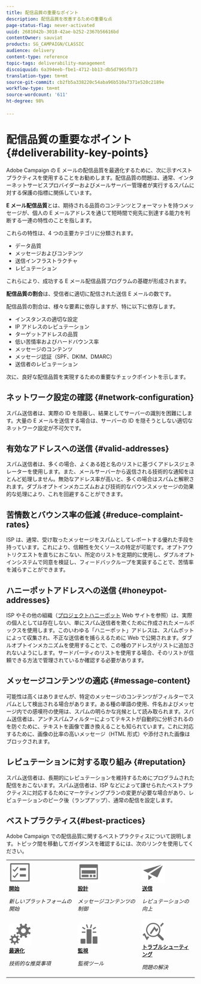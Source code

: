 ```yaml
---
title: 配信品質の重要なポイント
description: 配信品質を改善するための重要な点
page-status-flag: never-activated
uuid: 2681042b-3018-42ae-b252-2367b56616bd
contentOwner: sauviat
products: SG_CAMPAIGN/CLASSIC
audience: delivery
content-type: reference
topic-tags: deliverability-management
discoiquuid: 6a394eeb-fbe1-4712-bb13-db5d7965fb73
translation-type: tm+mt
source-git-commit: cb2fb5a338220c54aba96b510a7371e520c2189e
workflow-type: tm+mt
source-wordcount: '611'
ht-degree: 98%

---
```



# 配信品質の重要なポイント{#deliverability-key-points}

Adobe Campaign の E メールの配信品質を最適化するために、次に示すベストプラクティスを使用することをお勧めします。配信品質の問題は、通常、インターネットサービスプロバイダーおよびメールサーバー管理者が実行するスパムに対する保護の指標に関係しています。

**E メール配信品質**&#x200B;とは、期待される品質のコンテンツとフォーマットを持つメッセージが、個人の E メールアドレスを通じて短時間で宛先に到達する能力を判断する一連の特性のことを指します。

これらの特性は、4 つの主要カテゴリに分類されます。
* データ品質
* メッセージおよびコンテンツ
* 送信インフラストラクチャ
* レピュテーション

これらにより、成功する E メール配信品質プログラムの基礎が形成されます。

**配信品質の割合**&#x200B;は、受信者に適切に配信された送信 E メールの数です。

配信品質の割合は、様々な要素に依存しますが、特に以下に依存します。
* インスタンスの適切な設定
* IP アドレスのレピュテーション
* ターゲットアドレスの品質
* 低い苦情率およびハードバウンス率
* メッセージのコンテンツ
* メッセージ認証（SPF、DKIM、DMARC）
* 送信者のレピュテーション

次に、良好な配信品質を実現するための重要なチェックポイントを示します。

## ネットワーク設定の確認 {#network-configuration}

スパム送信者は、実際の ID を隠蔽し、結果としてサーバーの識別を困難にします。大量の E メールを送信する場合は、サーバーの ID を隠そうとしない適切なネットワーク設定が不可欠です。

## 有効なアドレスへの送信 {#valid-addresses}

スパム送信者は、多くの場合、よくある姓と名のリストに基づくアドレスジェネレーターを使用します。また、メールサーバーから返信される技術的な通知をほとんど処理しません。無効なアドレス率が高いと、多くの場合はスパムと解釈されます。ダブルオプトインメカニズムおよび技術的なバウンスメッセージの効果的な処理により、これを回避することができます。

## 苦情数とバウンス率の低減 {#reduce-complaint-rates}

ISP は、通常、受け取ったメッセージをスパムとしてレポートする優れた手段を持っています。これにより、信頼性を欠くソースの特定が可能です。オプトアウトリクエストを直ちにおこない、所定のリストを定期的に使用し、ダブルオプトインシステムで同意を検証し、フィードバックループを実装することで、苦情率を減らすことができます。

## ハニーポットアドレスへの送信 {#honeypot-addresses}

ISP やその他の組織（[プロジェクトハニーポット](https://www.projecthoneypot.org/) Web サイトを参照）は、実際の個人としては存在しない、単にスパム送信者を欺くために作成されたメールボックスを使用します。このいわゆる「ハニーポット」アドレスは、スパムボットによって収集され、不正な送信者を捕らえるために Web で公開されます。ダブルオプトインメカニズムを使用することで、この種のアドレスがリストに追加されないようにします。サードパーティのリストを使用する場合、そのリストが信頼できる方法で管理されているか確認する必要があります。

## メッセージコンテンツの適応 {#message-content}

可能性は高くはありませんが、特定のメッセージのコンテンツがフィルターでスパムとして検出される場合があります。ある種の単語の使用、件名およびメッセージ内での感嘆符の使用は、スパムの明らかな兆候として読み取られます。スパム送信者は、アンチスパムフィルターによってテキストが自動的に分析されるのを防ぐために、テキストを画像で置き換えることも知られています。これに対応するために、画像の比率の高いメッセージ（HTML 形式）や添付された画像はブロックされます。

## レピュテーションに対する取り組み {#reputation}

スパム送信者は、長期的にレピュテーションを維持するためにプログラムされた配信をおこないます。スパム送信者は、ISP などによって課せられたベストプラクティスに対応するためにマーケティングプランの変更が必要な場合があり、レピュテーションのピーク後（ランプアップ）、通常の配信を設定します。

## ベストプラクティス{#best-practices}

Adobe Campaign での配信品質に関するベストプラクティスについて説明します。トピック間を移動してガイダンスを確認するには、次のリンクを使用してください。

<table>
<tr>
  <td>
    <a href="starting-new-platform.md">
      <img alt="開始" src="assets/do-not-localize/start.svg" width="60px"/>
    </a>
    <div>
      <a href="starting-new-platform.md">
    <strong>開始</strong>
    </a>
    </div>
    <p>
    <em>新しいプラットフォームの開始</em>
    <p>
  </td>
   <td>
    <a href="control-message-content.md">
      <img alt="設計" src="assets/do-not-localize/design.svg" width="60px"/>
    </a>
    <div>
      <a href="control-message-content.md">
    <strong>設計</strong>
    </a>
    </div>
    <p>
    <em>メッセージコンテンツの制御</em>
    <p>
  </td>
  <td>
    <a href="improve-reputation.md">
      <img alt="設計" src="assets/do-not-localize/check.svg" width="60px"/>
    </a>
    <div>
      <a href="improve-reputation.md">
    <strong>送信</strong>
    </a>
    </div>
    <p>
    <em>レピュテーションの向上</em>
    <p>
  </td>
</tr>
<tr>
  <td>
    <a href="technical-recommendations.md">
      <img alt="最適化" src="assets/do-not-localize/optimize.svg" width="60px"/>
    </a>
    <div>
      <a href="technical-recommendations.md">
    <strong>最適化</strong>
    </a>
    </div>
    <p>
    <em>技術的な推奨事項</em>
    <p>
  </td>
   <td>
    <a href="monitoring-deliverability.md">
      <img alt="確認" src="assets/do-not-localize/monitor.svg" width="60px"/>
    </a>
    <div>
      <a href="monitoring-deliverability.md">
    <strong>監視</strong>
    </a>
    </div>
    <p>
    <em>監視ツール</em>
    <p>
  </td>
  <td>
    <a href="deliverability-faq.md">
      <img alt="最適化" src="assets/do-not-localize/troubleshoot.svg" width="60px"/>
    </a>
    <div>
      <a href="deliverability-faq.md">
    <strong>トラブルシューティング</strong>
    </a>
    </div>
    <p>
    <em>問題の解決</em>
    <p>
  </td>
</tr>
</table>
